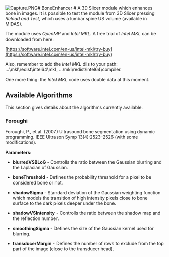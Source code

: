 ![Capture.PNG](https://bitbucket.org/repo/LK76Gq/images/1196567172-Capture.PNG)# BoneEnhancer #
A 3D Slicer module which enhances bone in images. It is possible to test the module from 3D Slicer pressing *Reload and Test*, which uses a lumbar spine US volume (available in MIDAS).

The module uses *OpenMP* and *Intel MKL*. A free trial of *Intel MKL* can be downloaded from here:

[https://software.intel.com/en-us/intel-mkl/try-buy](https://software.intel.com/en-us/intel-mkl/try-buy)

Also, remember to add the *Intel MKL* dlls to your path: ...\mkl\redist\intel64\mkl, ...\mkl\redist\intel64\compiler.


One more thing: the *Intel MKL* code uses double data at this moment.
## Available Algorithms ##
This section gives details about the algorithms currently available.
### Foroughi ###
Foroughi, P., et al. (2007) Ultrasound bone segmentation using dynamic programming. IEEE Ultrason Symp 13(4):2523–2526 (with some modifications).

**Parameters:**

* **blurredVSBLoG** - Controlls the ratio between the Gaussian blurring and the Laplacian of Gaussian.

* **boneThreshold** - Defines the probability threshold for a pixel to be considered bone or not.

* **shadowSigma** - Standard deviation of the Gaussian weighting function which models the transition of high intensity pixels close to bone surface to the dark pixels deeper under the bone.

* **shadowVSIntensity** - Controlls the ratio between the shadow map and the reflection number.

* **smoothingSigma** - Defines the size of the Gaussian kernel used for blurring.

* **transducerMargin** - Defines the number of rows to exclude from the top part of the image (close to the transducer head).